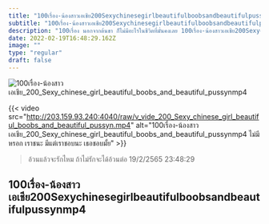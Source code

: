 ```yaml
---
title: "100เรื่อง-น้องสาวเอเชีย200Sexychinesegirlbeautifulboobsandbeautifulpussynmp4"
subtitle: "100เรื่อง-น้องสาวเอเชีย200Sexychinesegirlbeautifulboobsandbeautifulpussynmp4 แคปชั่นกวนๆ แซะตัวเอง แซวเพื่อนแบบขำๆ"
description: "100เรื่อง นอกจากต้นขา ก็ไม่มีอะไรในชีวิตที่มั่นคงเลย 100เรื่อง-น้องสาวเอเชีย200Sexychinesegirlbeautifulboobsandbeautifulpussynmp4 19/2/2565 23:48:29"
date: 2022-02-19T16:48:29.162Z
image: ""
type: "regular"
draft: false
---
```


![100เรื่อง-น้องสาวเอเชีย_200_Sexy_chinese_girl_beautiful_boobs_and_beautiful_pussynmp4](http://203.159.93.240:4040/raw/v_vide_200_Sexy_chinese_girl_beautiful_boobs_and_beautiful_pussyn.jpg)

{{< video src="http://203.159.93.240:4040/raw/v_vide_200_Sexy_chinese_girl_beautiful_boobs_and_beautiful_pussyn.mp4" alt="100เรื่อง-น้องสาวเอเชีย_200_Sexy_chinese_girl_beautiful_boobs_and_beautiful_pussynmp4 ไม่มีหรอก เราชนะ มีแต่เราชอบนะ เธอชอบมั้ย" >}}


> อ้วนแล้วจะรักไหม ถ้าไม่รักจะได้อ้วนต่อ 19/2/2565 23:48:29

## 100เรื่อง-น้องสาวเอเชีย200Sexychinesegirlbeautifulboobsandbeautifulpussynmp4
